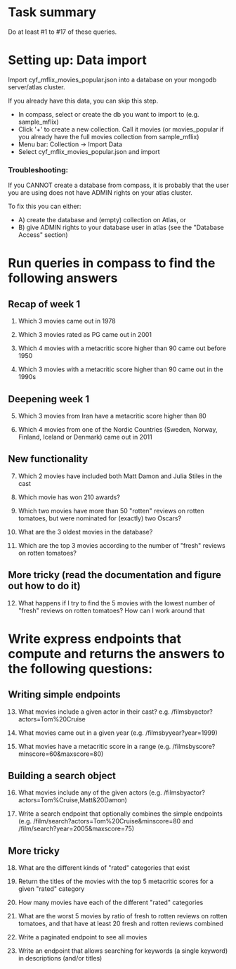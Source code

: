# Task summary

Do at least #1 to #17 of these queries.

# Setting up: Data import

Import cyf_mflix_movies_popular.json into a database on your mongodb server/atlas cluster.

If you already have this data, you can skip this step.

- In compass, select or create the db you want to import to (e.g. sample_mflix)
- Click '+' to create a new collection. Call it movies (or movies_popular if you already have the full movies collection from sample_mflix)
- Menu bar: Collection -> Import Data
- Select cyf_mflix_movies_popular.json and import

### Troubleshooting:

If you CANNOT create a database from compass, it is probably that the user you are using does not have ADMIN rights on your atlas cluster.  

To fix this you can either:
* A) create the database and (empty) collection on Atlas, or
* B) give ADMIN rights to your database user in atlas (see the "Database Access" section)

# Run queries in compass to find the following answers

## Recap of week 1

1. Which 3 movies came out in 1978

2. Which 3 movies rated as PG came out in 2001

3. Which 4 movies with a metacritic score higher than 90 came out before 1950

4. Which 3 movies with a metacritic score higher than 90 came out in the 1990s

## Deepening week 1

5. Which 3 movies from Iran have a metacritic score higher than 80

6. Which 4 movies from one of the Nordic Countries (Sweden, Norway, Finland, Iceland or Denmark) came out in 2011

## New functionality

7. Which 2 movies have included both Matt Damon and Julia Stiles in the cast

8. Which movie has won 210 awards?

9. Which two movies have more than 50 "rotten" reviews on rotten tomatoes, but were nominated for (exactly) two Oscars?

10. What are the 3 oldest movies in the database?

11. Which are the top 3 movies according to the number of "fresh" reviews on rotten tomatoes?

## More tricky (read the documentation and figure out how to do it)

12. What happens if I try to find the 5 movies with the lowest number of "fresh" reviews on rotten tomatoes? How can I work around that

# Write express endpoints that compute and returns the answers to the following questions:

## Writing simple endpoints

13. What movies include a given actor in their cast? e.g. /filmsbyactor?actors=Tom%20Cruise

14. What movies came out in a given year (e.g. /filmsbyyear?year=1999)

15. What movies have a metacritic score in a range (e.g. /filmsbyscore?minscore=60&maxscore=80)

## Building a search object

16. What movies include any of the given actors (e.g. /filmsbyactor?actors=Tom%Cruise,Matt&20Damon)

17. Write a search endpoint that optionally combines the simple endpoints (e.g. /film/search?actors=Tom%20Cruise&minscore=80 and /film/search?year=2005&maxscore=75)

## More tricky

18. What are the different kinds of "rated" categories that exist

19. Return the titles of the movies with the top 5 metacritic scores for a given "rated" category

20. How many movies have each of the different "rated" categories

21. What are the worst 5 movies by ratio of fresh to rotten reviews on rotten tomatoes, and that have at least 20 fresh and rotten reviews combined

22. Write a paginated endpoint to see all movies

23. Write an endpoint that allows searching for keywords (a single keyword) in descriptions (and/or titles)
